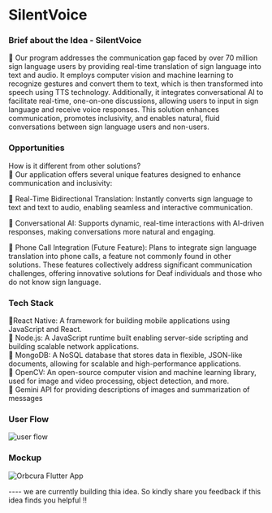 # SilentVoice

### Brief about the Idea - SilentVoice
  Our program addresses the communication gap faced by over 70 million sign language users by providing real-time 
translation of sign language into text and audio. It employs computer vision and machine learning to recognize gestures and convert them to text,
which is then transformed into speech using TTS technology. Additionally, it integrates conversational AI to facilitate real-time, one-on-one discussions, 
allowing users to input in sign language and receive voice responses. This solution enhances communication, promotes inclusivity, and enables natural,
fluid conversations between sign language users and non-users.

### Opportunities
How is it different from other solutions?<br/>
 Our application offers several unique features designed to enhance communication and inclusivity:<br/>

 Real-Time Bidirectional Translation:
Instantly converts sign language to text and text to audio, enabling seamless and interactive communication.    

 Conversational AI:
Supports dynamic, real-time interactions with AI-driven responses, making conversations more natural and engaging.

 Phone Call Integration (Future Feature):
Plans to integrate sign language translation into phone calls, a feature not commonly found in other solutions.
These features collectively address significant communication challenges, offering innovative solutions for Deaf individuals and those who do not know sign language.

### Tech Stack
React Native: A framework for building mobile applications using JavaScript and React.<br/>
 Node.js: A JavaScript runtime built enabling server-side scripting and building scalable network applications.<br/>
 MongoDB: A NoSQL database that stores data in flexible, JSON-like documents, allowing for scalable and high-performance applications.
<br/>
 OpenCV: An open-source computer vision and machine learning library, used for image and video processing, object detection, and more.<br/>
 Gemini API for providing descriptions of images and summarization of messages<br/>

### User Flow
![user flow](https://github.com/user-attachments/assets/97615a9c-1b51-4d30-8ca6-6b6db58fde7f)

### Mockup
![Orbcura Flutter App](https://github.com/user-attachments/assets/124281cc-e912-47fa-8d5e-450a2eb17a6f)


---- we are currently building thia idea. So kindly share you feedback if this idea finds you helpful !!
